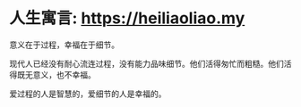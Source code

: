# 人生寓言: https://heiliaoliao.my
意义在于过程，幸福在于细节。

现代人已经没有耐心流连过程，没有能力品味细节。他们活得匆忙而粗糙。他们活得既无意义，也不幸福。

爱过程的人是智慧的，爱细节的人是幸福的。
